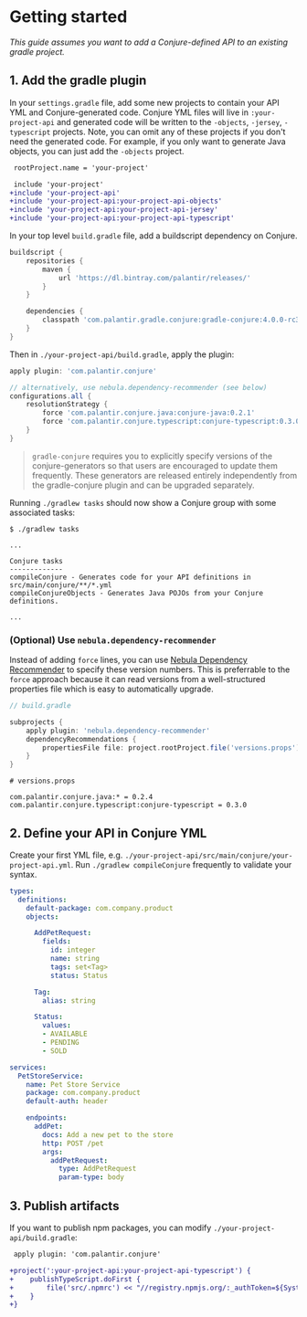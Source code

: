 # Getting started

_This guide assumes you want to add a Conjure-defined API to an existing gradle project._

## 1. Add the gradle plugin

In your `settings.gradle` file, add some new projects to contain your API YML and Conjure-generated code. Conjure YML files will live in `:your-project-api` and generated code will be written to the `-objects`, `-jersey`, `-typescript` projects. Note, you can omit any of these projects if you don't need the generated code.  For example, if you only want to generate Java objects, you can just add the `-objects` project.

```diff
 rootProject.name = 'your-project'

 include 'your-project'
+include 'your-project-api'
+include 'your-project-api:your-project-api-objects'
+include 'your-project-api:your-project-api-jersey'
+include 'your-project-api:your-project-api-typescript'
```

In your top level `build.gradle` file, add a buildscript dependency on Conjure.

```gradle
buildscript {
    repositories {
        maven {
            url 'https://dl.bintray.com/palantir/releases/'
        }
    }

    dependencies {
        classpath 'com.palantir.gradle.conjure:gradle-conjure:4.0.0-rc3'
    }
}
```

Then in `./your-project-api/build.gradle`, apply the plugin:

```gradle
apply plugin: 'com.palantir.conjure'

// alternatively, use nebula.dependency-recommender (see below)
configurations.all {
    resolutionStrategy {
        force 'com.palantir.conjure.java:conjure-java:0.2.1'
        force 'com.palantir.conjure.typescript:conjure-typescript:0.3.0'
    }
}
```

> `gradle-conjure` requires you to explicitly specify versions of the conjure-generators so that users are encouraged to update them frequently.  These generators are released entirely independently from the gradle-conjure plugin and can be upgraded separately.

Running `./gradlew tasks` should now show a Conjure group with some associated tasks:

```
$ ./gradlew tasks

...

Conjure tasks
-------------
compileConjure - Generates code for your API definitions in src/main/conjure/**/*.yml
compileConjureObjects - Generates Java POJOs from your Conjure definitions.

...
```


### (Optional) Use `nebula.dependency-recommender`

Instead of adding `force` lines, you can use [Nebula Dependency Recommender](https://github.com/nebula-plugins/nebula-dependency-recommender-plugin) to specify these version numbers. This is preferrable to the `force` approach because it can read versions from a well-structured properties file which is easy to automatically upgrade.

```gradle
// build.gradle

subprojects {
    apply plugin: 'nebula.dependency-recommender'
    dependencyRecommendations {
        propertiesFile file: project.rootProject.file('versions.props')
    }
}
```
```
# versions.props

com.palantir.conjure.java:* = 0.2.4
com.palantir.conjure.typescript:conjure-typescript = 0.3.0
```

## 2. Define your API in Conjure YML

Create your first YML file, e.g. `./your-project-api/src/main/conjure/your-project-api.yml`.  Run `./gradlew compileConjure` frequently to validate your syntax.

```yml
types:
  definitions:
    default-package: com.company.product
    objects:

      AddPetRequest:
        fields:
          id: integer
          name: string
          tags: set<Tag>
          status: Status

      Tag:
        alias: string

      Status:
        values:
        - AVAILABLE
        - PENDING
        - SOLD

services:
  PetStoreService:
    name: Pet Store Service
    package: com.company.product
    default-auth: header

    endpoints:
      addPet:
        docs: Add a new pet to the store
        http: POST /pet
        args:
          addPetRequest:
            type: AddPetRequest
            param-type: body
```

## 3. Publish artifacts

If you want to publish npm packages, you can modify `./your-project-api/build.gradle`:

```diff
 apply plugin: 'com.palantir.conjure'

+project(':your-project-api:your-project-api-typescript') {
+    publishTypeScript.doFirst {
+        file('src/.npmrc') << "//registry.npmjs.org/:_authToken=${System.env.NPM_AUTH_TOKEN}"
+    }
+}
```
